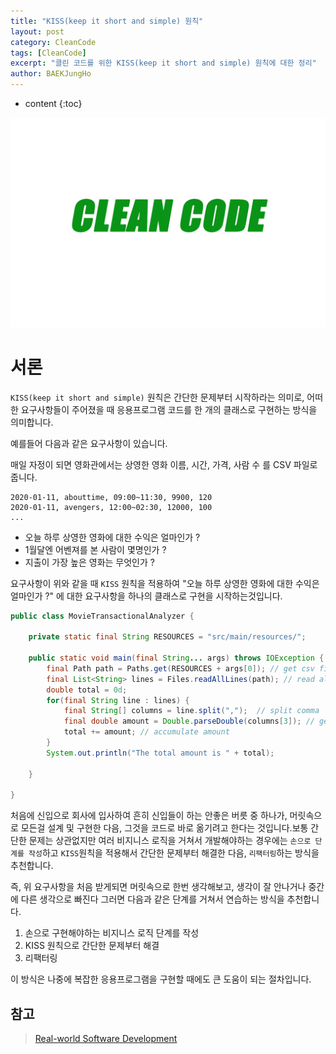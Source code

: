 ```yaml
---
title: "KISS(keep it short and simple) 원칙"
layout: post
category: CleanCode
tags: [CleanCode]
excerpt: "클린 코드를 위한 KISS(keep it short and simple) 원칙에 대한 정리"
author: BAEKJungHo
---
```


* content
{:toc}

![logo](/images/posts/logo/CLEANCODE.jpg)

# 서론

`KISS(keep it short and simple)` 원칙은 간단한 문제부터 시작하라는 의미로, 어떠한 요구사항들이 주어졌을 때 응용프로그램 코드를 한 개의 클래스로 구현하는 방식을
의미합니다.

예를들어 다음과 같은 요구사항이 있습니다.

매일 자정이 되면 영화관에서는 상영한 영화 이름, 시간, 가격, 사람 수 를 CSV 파일로 줍니다.

```
2020-01-11, abouttime, 09:00~11:30, 9900, 120
2020-01-11, avengers, 12:00~02:30, 12000, 100 
...
```

- 오늘 하루 상영한 영화에 대한 수익은 얼마인가 ?
- 1월달엔 어벤져를 본 사람이 몇명인가 ?
- 지출이 가장 높은 영화는 무엇인가 ?

요구사항이 위와 같을 때 `KISS` 원칙을 적용하여 "오늘 하루 상영한 영화에 대한 수익은 얼마인가 ?" 에 대한 요구사항을 하나의 클래스로 구현을 시작하는것입니다.

```java
public class MovieTransactionalAnalyzer {

    private static final String RESOURCES = "src/main/resources/";

    public static void main(final String... args) throws IOException {
        final Path path = Paths.get(RESOURCES + args[0]); // get csv file
        final List<String> lines = Files.readAllLines(path); // read all rows
        double total = 0d;
        for(final String line : lines) {
            final String[] columns = line.split(",");  // split comma
            final double amount = Double.parseDouble(columns[3]); // get amount
            total += amount; // accumulate amount
        }
        System.out.println("The total amount is " + total);

    }

}
```

처음에 신입으로 회사에 입사하여 흔히 신입들이 하는 안좋은 버릇 중 하나가, 머릿속으로 모든걸 설계 및 구현한 다음, 그것을 코드로 바로 옮기려고 한다는 것입니다.보통 간단한 문제는 상관없지만 여러 비지니스 로직을 거쳐서 개발해야하는 경우에는 `손으로 단계를 작성`하고 `KISS`원칙을 적용해서 간단한 문제부터 해결한 다음, `리팩터링`하는 방식을 추천합니다.

즉, 위 요구사항을 처음 받게되면 머릿속으로 한번 생각해보고, 생각이 잘 안나거나 중간에 다른 생각으로 빠진다 그러면 다음과 같은 단계를 거쳐서 연습하는 방식을 추천합니다.

1. 손으로 구현해야하는 비지니스 로직 단계를 작성
2. KISS 원칙으로 간단한 문제부터 해결
3. 리팩터링

이 방식은 나중에 복잡한 응용프로그램을 구현할 때에도 큰 도움이 되는 절차입니다.

## 참고

> [Real-world Software Development](#)